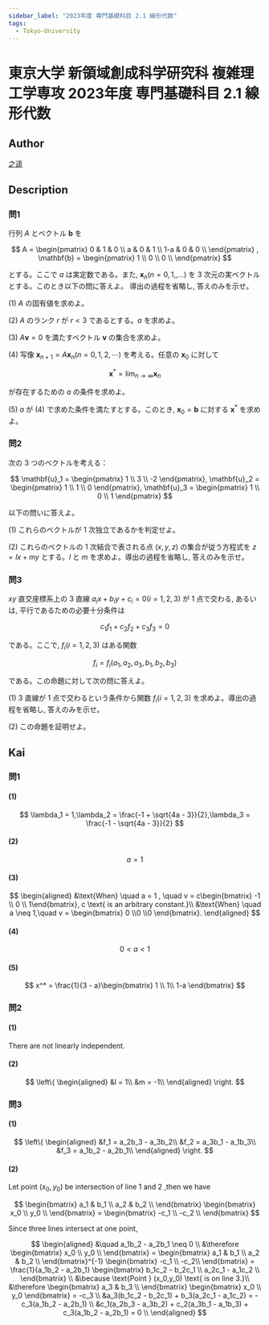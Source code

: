 ```yaml
---
sidebar_label: "2023年度 専門基礎科目 2.1 線形代数"
tags:
  - Tokyo-University
---
```

# 東京大学 新領域創成科学研究科 複雑理工学専攻 2023年度 専門基礎科目 2.1 線形代数


## **Author**
[之遥](https://www.zhihu.com/people/zhao-yue-70-84)

## **Description**
### 問1
行列 $A$ とベクトル $\mathbf{b}$ を

$$
A = 
\begin{pmatrix}
0 & 1 & 0 \\
a & 0 & 1 \\
1-a & 0 & 0 \\
\end{pmatrix} ,
\mathbf{b} =
\begin{pmatrix}
1 \\
0 \\
0 \\
\end{pmatrix}
$$

とする。ここで $a$ は実定数である。また, $\mathbf{x}_n(n = 0,1,,\dots)$ を $3$ 次元の実ベクトルとする。このとき以下の問に答えよ。
導出の過程を省略し, 答えのみを示せ。

(1) $A$ の固有値を求めよ。

(2) $A$ のランク $r$ が $r < 3$ であるとする。$a$ を求めよ。

(3) $A\mathbf{v} = 0$ を満たすベクトル $\mathbf{v}$ の集合を求めよ。

(4) 写像 $\mathbf{x}_{n + 1} = A\mathbf{x}_n(n = 0,1,2,\dotsb)$ を考える。任意の $\mathbf{x}_0$ に対して

$$
\mathbf{x}^* = \lim_{n \rightarrow \infty} \mathbf{x}_n
$$

が存在するための $a$ の条件を求めよ。

(5) $a$ が (4) で求めた条件を満たすとする。このとき, $\mathbf{x}_0 = \mathbf{b}$ に対する $\mathbf{x}^*$ を求めよ。

### 問2
次の $3$ つのベクトルを考える：

$$
\mathbf{u}_1 = \begin{pmatrix} 1 \\ 3 \\ -2 \end{pmatrix},
\mathbf{u}_2 = \begin{pmatrix} 1 \\ 1 \\ 0 \end{pmatrix},
\mathbf{u}_3 = \begin{pmatrix} 1 \\ 0 \\ 1 \end{pmatrix}
$$

以下の問いに答えよ。

(1) これらのベクトルが $1$ 次独立であるかを判定せよ。

(2) これらのベクトルの $1$ 次結合で表される点 $(x,y,z)$ の集合が従う方程式を $z = lx + my$ とする。$l$ と $m$ を求めよ。導出の過程を省略し, 答えのみを示せ。

### 問3
$xy$ 直交座標系上の $3$ 直線 $a_ix + b_iy + c_i = 0(i = 1,2,3)$ が $1$ 点で交わる, あるいは, 平行であるための必要十分条件は

$$
c_1f_1 + c_2f_2 + c_3f_3 = 0
$$

である。ここで, $f_i(i=1,2,3)$ はある関数

$$
f_i = f_i(a_1,a_2,a_3,b_1,b_2,b_3)
$$

である。この命題に対して次の問に答えよ。

(1) $3$ 直線が $1$ 点で交わるという条件から関数 $f_i(i=1,2,3)$ を求めよ。導出の過程を省略し, 答えのみを示せ。

(2) この命題を証明せよ。

## **Kai** 
### 問1
#### (1)

$$
\lambda_1 = 1,\lambda_2 = \frac{-1 + \sqrt{4a - 3}}{2},\lambda_3 = \frac{-1 - \sqrt{4a - 3}}{2}
$$

#### (2)

$$
a = 1
$$

#### (3)

$$
\begin{aligned}
&\text{When} \quad a = 1 , \quad v = c\begin{bmatrix} -1 \\ 0 \\ 1\end{bmatrix}, c \text{ is an arbitrary constant.}\\
&\text{When} \quad a \neq 1,\quad v = \begin{bmatrix} 0 \\0 \\0 \end{bmatrix}.
\end{aligned}
$$

#### (4)

$$
0 < a < 1
$$

#### (5)

$$
x^* = \frac{1}{3 - a}\begin{bmatrix} 1 \\ 1\\ 1-a \end{bmatrix}
$$

### 問2
#### (1)
There are not linearly independent.

#### (2)

$$
\left\{
\begin{aligned}
&l = 1\\
&m = -1\\
\end{aligned}
\right.
$$

### 問3
#### (1)

$$
\left\{
\begin{aligned}
&f_1 = a_2b_3 - a_3b_2\\
&f_2 = a_3b_1 - a_1b_3\\
&f_3 = a_1b_2 - a_2b_1\\
\end{aligned}
\right.
$$

#### (2)
Let point $(x_0,y_0)$ be intersection of line 1 and 2 ,then we have

$$
\begin{bmatrix}
a_1 & b_1 \\
a_2 & b_2 \\
\end{bmatrix}
\begin{bmatrix}
x_0 \\ y_0 \\
\end{bmatrix} = 
\begin{bmatrix}
-c_1 \\ -c_2 \\
\end{bmatrix}
$$

Since three lines intersect at one point,

$$
\begin{aligned}
&\quad a_1b_2 - a_2b_1 \neq 0 \\
&\therefore 
\begin{bmatrix}
x_0 \\ y_0 \\
\end{bmatrix} = 
\begin{bmatrix}
a_1 & b_1 \\
a_2 & b_2 \\
\end{bmatrix}^{-1}
\begin{bmatrix}
-c_1 \\ -c_2\\
\end{bmatrix} = 
\frac{1}{a_1b_2 - a_2b_1}
\begin{bmatrix}
b_1c_2 - b_2c_1 \\
a_2c_1 - a_1c_2 \\
\end{bmatrix} \\
&\because \text{Point } (x_0,y_0) \text{ is on line 3.}\\
&\therefore
\begin{bmatrix}
a_3 & b_3 \\
\end{bmatrix}
\begin{bmatrix}
x_0 \\ y_0
\end{bmatrix} = -c_3 \\
&a_3(b_1c_2 - b_2c_1) + b_3(a_2c_1 - a_1c_2) = -c_3(a_1b_2 - a_2b_1) \\
&c_1(a_2b_3 - a_3b_2) + c_2(a_3b_1 - a_1b_3) + c_3(a_1b_2 - a_2b_1) = 0 \\
\end{aligned}
$$